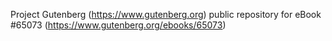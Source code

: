 Project Gutenberg (https://www.gutenberg.org) public repository for
eBook #65073 (https://www.gutenberg.org/ebooks/65073)
